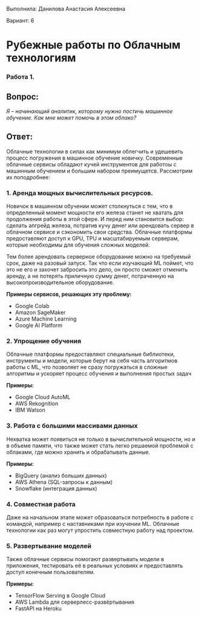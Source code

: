 Выполнила: Данилова Анастасия Алексеевна

Вариант: 6

# Рубежные работы по Облачным технологиям

### Работа 1.

## Вопрос:

_Я – начинающий аналитик, которому нужно постичь машинное обучение. Как мне может помочь в
этом облако?_

## Ответ:

Облачные технологии в силах как минимум облегчить и удешевить процесс погружения в машинное обучение новичку. Современные облачные сервисы обладают кучей инструментов для работоы с машинным обучением и большим набором преимущетсв. Рассмотрим их поподробнее:

### 1. Аренда мощных вычислительных ресурсов.

Новичок в машинном обучении может столкнуться с тем, что в определенный момент мощности его железа станет не хватать для продолжения работы в этой сфере. И перед ним становится выбор: сделать апгрейд железа, потратив кучу денег или арендовать сервер в облачном сервисе и сэкономить свои средства. Облачные платформы предоставляют доступ к GPU, TPU и масштабируемым серверам, которые необходимы для обучения сложных моделей.

Тем более арендовать серверное оборудование можно на требуемый срок, даже на разовый запуск. Так что если изучающий ML поймет, что это не его и захочет забросить это дело, он просто сможет отменить аренду, а не потерять приличную сумму денег, потраченную на высокопроизводительное оборудование.

**Примеры сервисов, решающих эту проблему:**

- Google Colab
- Amazon SageMaker
- Azure Machine Learning
- Google AI Platform

### 2. Упрощение обучения

Облачные платформы предоставляют специальные библиотеки, инструменты и модели, которые берут на себя часть алгоритмов работы с ML, что позволяет не сразу погружаться в сложные алгоритмы и ускоряет процесс обучения и выполнения простых задач

**Примеры:**

- Google Cloud AutoML
- AWS Rekognition
- IBM Watson

### 3. Работа с большими массивами данных

Нехватка может появиться не только в вычислительной мощности, но и в объеме памяти, что также может стать легко решаемой проблемой с облаками, где можно хранить и обрабатывать данные.

**Примеры:**

- BigQuery (анализ больших данных)
- AWS Athena (SQL-запросы к данным)
- Snowflake (интеграция данных)

### 4. Совместная работа

Даже на начальном этапе может образоваться потребность в работе с командой, например с наставниками при изучении ML. Облачные технологии как раз могут упростить совместную работу над проектом.

### 5. Развертывание моделей

Также облачные сервисы помогают развертывать модели в приложения, тестировать её в реальных условиях и предоставлять доступ конечным пользователям.

**Примеры:**

- TensorFlow Serving в Google Cloud
- AWS Lambda для серверлесс-развёртывания
- FastAPI на Heroku
